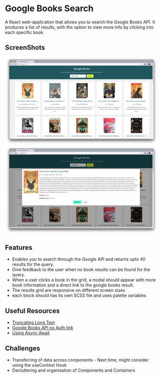 # Google Books Search

A React web-application that allows you to search the Google Books API.
It produces a list of results, with the option to view more info by clicking into each specific book.

## ScreenShots

![Screenshot of Search Functionality](./src/assets/READMEImages/AppScreenShot1.png)
![Screenshot of Book Modal](./src/assets/READMEImages/AppScreenShot2.png)

## Features

- Enables you to search through the Google API and returns upto 40 results for the query.
- Give feedback to the user when no book results can be found for the query.
- When a user clicks a book in the grid, a modal should appear with more book information and a direct link to the google books result.
- The results grid are responsive on different screen sizes
- each block should has its own SCSS file and uses palette variables

## Useful Resources

- [Truncating Long Text](https://javascript.info/task/truncate)
- [Google Books API no Auth link](https://developers.google.com/books/docs/v1/using#WorkingVolumes)
- [Using Async Await](https://dmitripavlutin.com/javascript-fetch-async-await/)

## Challenges

- Transferring of data across components - Next time, might consider using the useContext Hook
- Decluttering and organisation of Components and Containers
